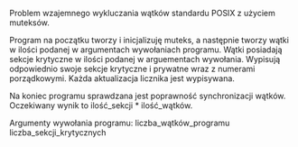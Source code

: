 Problem wzajemnego wykluczania wątków standardu POSIX z użyciem muteksów.

Program na początku tworzy i inicjalizuję muteks, a następnie tworzy wątki w ilości podanej w argumentach wywołaniach programu.
Wątki posiadają sekcje krytyczne w ilości podanej w arguementach wywołania.
Wypisują odpowiednio swoje sekcje krytyczne i prywatne wraz z numerami porządkowymi.
Każda aktualizacja licznika jest wypisywana.

Na koniec programu sprawdzana jest poprawność synchronizacji wątków.
Oczekiwany wynik to ilość_sekcji * ilość_wątków.


Argumenty wywołania programu: liczba_wątków_programu liczba_sekcji_krytycznych